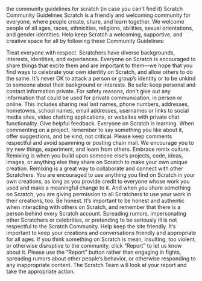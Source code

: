 the community guidelines for scratch (in case you can't find it)
Scratch Community Guidelines
Scratch is a friendly and welcoming community for everyone, where people create, share, and learn together. We welcome people of all ages, races, ethnicities, religions, abilities, sexual orientations, and gender identities. Help keep Scratch a welcoming, supportive, and creative space for all by following these Community Guidelines:

Treat everyone with respect.
Scratchers have diverse backgrounds, interests, identities, and experiences. Everyone on Scratch is encouraged to share things that excite them and are important to them—we hope that you find ways to celebrate your own identity on Scratch, and allow others to do the same. It’s never OK to attack a person or group’s identity or to be unkind to someone about their background or interests.
Be safe: keep personal and contact information private.
For safety reasons, don't give out any information that could be used for private communication, in person or online. This includes sharing real last names, phone numbers, addresses, hometowns, school names, email addresses, usernames or links to social media sites, video chatting applications, or websites with private chat functionality.
Give helpful feedback.
Everyone on Scratch is learning. When commenting on a project, remember to say something you like about it, offer suggestions, and be kind, not critical. Please keep comments respectful and avoid spamming or posting chain mail. We encourage you to try new things, experiment, and learn from others.
Embrace remix culture.
Remixing is when you build upon someone else’s projects, code, ideas, images, or anything else they share on Scratch to make your own unique creation.
Remixing is a great way to collaborate and connect with other Scratchers. You are encouraged to use anything you find on Scratch in your own creations, as long as you provide credit to everyone whose work you used and make a meaningful change to it. And when you share something on Scratch, you are giving permission to all Scratchers to use your work in their creations, too.
Be honest.
It’s important to be honest and authentic when interacting with others on Scratch, and remember that there is a person behind every Scratch account. Spreading rumors, impersonating other Scratchers or celebrities, or pretending to be seriously ill is not respectful to the Scratch Community.
Help keep the site friendly.
It’s important to keep your creations and conversations friendly and appropriate for all ages. If you think something on Scratch is mean, insulting, too violent, or otherwise disruptive to the community, click “Report” to let us know about it. Please use the “Report” button rather than engaging in fights, spreading rumors about other people’s behavior, or otherwise responding to any inappropriate content. The Scratch Team will look at your report and take the appropriate action.
